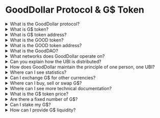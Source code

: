 # GoodDollar Protocol & G$ Token

<details>

<summary>What is the GoodDollar protocol?</summary>

GoodDollar is a multi-chain protocol (a standard enabled by smart contracts) to sustainably create and distribute crypto UBI.

Built on blockchain technology, GoodDollar leverages the power of decentralized finance (DeFI) and token engineering to sustainably mint and distribute basic income tokens (G$) to a worldwide community of users. GoodDollar stands out as a unique project with a mission that goes beyond financial gains. Rooted in a commitment to financial inclusion and wealth redistribution, the GoodDollar token (G$) is underpinned by a set of core design principles that make it both sustainable and a practical approach to delivering a useful universal basic income.

Learn all about it in [GoodDollar's White Paper](https://whitepaper.gooddollar.org/) and in the [Protocol Documentation](https://docs.gooddollar.org/).

</details>

<details>

<summary>What is G$ token?</summary>

G$ is a digital cryptocurrency that is the utility token that powers the GoodDollar protocol and its ecosystem. G$ token is minted and distributed as UBI, and currently operates on Ethereum, Celo and Fuse.\
\
[G$ is the #1 ERC-777](https://dune.com/ilemi/erc-and-eip-starter-kit)[ token by tx in the world](https://dune.com/ilemi/erc-and-eip-starter-kit) (newer upgrade standard on traditional etc-20 standard) & one of the top 20 ERC-20 tokens in the world by transaction. \
\
G$ token address on Celo: [0x62B8B11039FcfE5aB0C56E502b1C372A3d2a9c7A](https://explorer.celo.org/mainnet/address/0x62B8B11039FcfE5aB0C56E502b1C372A3d2a9c7A) \
\
G$ token address on Fuse: [0x495d133B938596C9984d462F007B676bDc57eCEC ](https://explorer.fuse.io/address/0x495d133B938596C9984d462F007B676bDc57eCEC/transactions)\
\
G$ token address on Ethereum: [0x67C5870b4A41D4Ebef24d2456547A03F1f3e094B](https://etherscan.io/address/0x67C5870b4A41D4Ebef24d2456547A03F1f3e094B)

</details>

<details>

<summary>What is G$ token address?</summary>

G$ token address on Celo: [0x62B8B11039FcfE5aB0C56E502b1C372A3d2a9c7A](https://explorer.celo.org/mainnet/address/0x62B8B11039FcfE5aB0C56E502b1C372A3d2a9c7A) \
\
G$ token address on Fuse: [0x495d133B938596C9984d462F007B676bDc57eCEC ](https://explorer.fuse.io/address/0x495d133B938596C9984d462F007B676bDc57eCEC/transactions)\
\
G$ token address on Ethereum: [0x67C5870b4A41D4Ebef24d2456547A03F1f3e094B](https://etherscan.io/address/0x67C5870b4A41D4Ebef24d2456547A03F1f3e094B)

</details>

<details>

<summary>What is the GOOD token?</summary>

GOOD is the non-transferrable governance token that rules GoodDollar protocol and therefore its economics. It is distributed: 50% to claimers, 25% to Supporters and 25% to G$ stakers. GOOD token is used to vote in [GoodDAO governance proposals](https://discourse.gooddollar.org/). \
\
GOOD token address on Celo: [0xa9000Aa66903b5E26F88Fa8462739CdCF7956EA6](https://explorer.celo.org/mainnet/address/0xa9000Aa66903b5E26F88Fa8462739CdCF7956EA6) \
GOOD token address on Fuse: [0x603B8C0F110E037b51A381CBCacAbb8d6c6E4543](https://explorer.fuse.io/address/0x603B8C0F110E037b51A381CBCacAbb8d6c6E4543/transactions)[ ](https://explorer.fuse.io/address/0x495d133B938596C9984d462F007B676bDc57eCEC/transactions)\
GOOD token address on Ethereum: [0x603b8c0f110e037b51a381cbcacabb8d6c6e4543](https://etherscan.io/address/0x603b8c0f110e037b51a381cbcacabb8d6c6e4543)

</details>

<details>

<summary>What is the GOOD token address?</summary>

GOOD token address on Celo: [0xa9000Aa66903b5E26F88Fa8462739CdCF7956EA6](https://explorer.celo.org/mainnet/address/0xa9000Aa66903b5E26F88Fa8462739CdCF7956EA6) \
GOOD token address on Fuse: [0x603B8C0F110E037b51A381CBCacAbb8d6c6E4543](https://explorer.fuse.io/address/0x603B8C0F110E037b51A381CBCacAbb8d6c6E4543/transactions)[ ](https://explorer.fuse.io/address/0x495d133B938596C9984d462F007B676bDc57eCEC/transactions)\
GOOD token address on Ethereum: [0x603b8c0f110e037b51a381cbcacabb8d6c6e4543](https://etherscan.io/address/0x603b8c0f110e037b51a381cbcacabb8d6c6e4543)

</details>

<details>

<summary>What is the GoodDAO?</summary>

The GoodDAO is the governance protocol that governs the GoodDollar protocol, and empowers community members to take an active role in determining its future: shaping GoodDollar’s destiny as it seeks to create free money as a public good for all.

In the GoodDAO, all GoodDollar community members have the chance to play a more active role! All GoodDAO decisions are meant to maintain a protocol capable of generating, financing, sustaining and distributing a digital basic income in the form of the G$ token to claimers all over the world.

</details>

<details>

<summary>What networks does GoodDollar operate on?</summary>

The GoodDollar protocol is multi-chain by nature: all core protocol contracts related to the creation of G$ token occur on Ethereum mainnet, and all distribution of G$ tokens as UBI to end-users happens on L2s or side-chains, which make it practical and accessible for lower-income users. Currently, G$ is distributed as UBI on two [sidechains](web3-basic-knowledge-and-security-tips-by-consensys.md#what-are-sidechains), Celo and Fuse.

</details>

<details>

<summary>Can you explain how the UBI is distributed?</summary>

GoodDollar’s UBI distribution mechanism is based upon a daily distribution of G$ tokens to all verified members. G$ tokens are minted regularly in accordance to the [rules of the protocol](https://docs.gooddollar.org/). These tokens are then taken and divided between between contracts to be distributed as UBI, or allocated for other ecosystem need. The pool of G$ universal income is divided equally among all users who log in within a 24-hour period to make a claim. This mechanism encourages the flow of G$ to those who exhibit the greatest appetite for it. The enforced 24-hour gap between claims and the periodic requirement to re-validate identity creates a natural filtering method, referred to as “Proof of Need”.&#x20;

</details>

<details>

<summary>How does GoodDollar maintain the principle of one person, one UBI?</summary>

Sybil resistance is a term used in computer security and distributed systems to describe a system's ability to resist attacks from a single entity creating multiple fake identities, known as Sybil identities.&#x20;

GoodDollar’s sybil-resisitance solution is based upon each member verifying themselves and their associated EVM-wallet as an address associated with a unique, live member. This a crucial component that ensures the fair distribution of G$ while preventing individuals from registering multiple times.&#x20;

GoodDollar utilizes face verification and liveness testing through Facetec’s Zoom 3D technology. FaceTec is the first and only \*\*face authenticator certified to Level 1 & 2 in the the i Beta/NIST (More [here](https://www.facetec.com/))&#x20;

GoodDollar maintains an anonymized dataset of facemaps for all registrants, continuously striving to confirm the uniqueness of each newly submitted face against this repository. All this data is stored anonymously, without any linkage to the GoodDollar user profile, blockchain address, or internal records.

</details>

<details>

<summary>Where can I see statistics?</summary>

[https://dashboard.gooddollar.org](https://dashboard.gooddollar.org)

</details>

<details>

<summary>Can I exchange G$ for other currencies?</summary>

Yes, you can exchange your G$ for other currencies on different DEXes on Celo and Fuse Network. \
\
You also have access to[ swap through GoodDapp](https://gooddapp.org/#/swap).&#x20;

</details>

<details>

<summary>Where can I buy, sell or swap G$?</summary>

To date, G$ is listed on Decentralized Exchanges (aka DEXes), where you can buy, sell, or swap your G$.

On Celo, you can exchange your G$ on [Uniswap](https://uniswap.org/), and on Fuse, on [Voltatge.finance](https://voltage.finance/home).

Exchanging on other DEXes is also possible but depends on the liquidity provided by DeFi users.

</details>

<details>

<summary>Where can I see more technical documentation?</summary>

In [GoodDollar’s docs ](https://docs.gooddollar.org/)and also on [GoodDollar’s Github repository](https://github.com/GoodDollar).&#x20;

</details>

<details>

<summary>What is the G$ token price?</summary>

G$ is a digital token that has a real price in USD. The live price of GoodDollar, circulating supply, and the value of can be found on the [GoodDollar dashboard](https://dashboard.gooddollar.org/).&#x20;

</details>

<details>

<summary>Are there a fixed number of G$?</summary>

GoodDollar is a fixed supply currency with the total number of G$ coins to be minted set at 2.2 trillion. All G$ are minted by the GoodDollar Reserve. You can check the current G$ supply  [here](https://dashboard.gooddollar.org).&#x20;

</details>

<details>

<summary>Can I stake my G$?</summary>

In the GoodDapp, you have the opportunity to [stake](https://gooddapp.org/#/stakes) your G$s on the Fuse Network. As a reward, you'll earn GOODs, the non-transferrable governance token of our GoodDAO.

Soon you will be able to stake your G$ to earn more G$!

</details>

<details>

<summary>How can I provide G$ liquidity?</summary>

If you are interested in learning more about GoodDollar liquidity, including how to provide liquidity, [please click here](https://docs.gooddollar.org/liquidity).&#x20;

</details>
